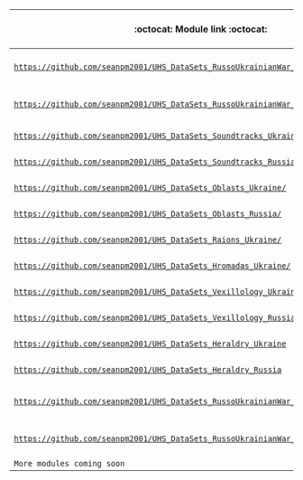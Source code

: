 | :octocat: Module link :octocat: | 🌐️ Target country | 🗓️ Event 🗓️ | ℹ️ Module type ℹ️ |
|---|---|---|---|
| [`https://github.com/seanpm2001/UHS_DataSets_RussoUkrainianWar_UkraineTerritoryMap/`](https://github.com/seanpm2001/UHS_DataSets_RussoUkrainianWar_UkraineTerritoryMap/) | 🇺🇦️ Ukraine | Russo-Ukrainian war | Geo-data |
| [`https://github.com/seanpm2001/UHS_DataSets_RussoUkrainianWar_RussiaTerritoryMap/`](https://github.com/seanpm2001/UHS_DataSets_RussoUkrainianWar_RussiaTerritoryMap/) | 🇷🇺️ Russia | Russo-Ukrainian war | Geo-data |
| [`https://github.com/seanpm2001/UHS_DataSets_Soundtracks_Ukraine/`](https://github.com/seanpm2001/UHS_DataSets_Soundtracks_Ukraine/) |  🇺🇦️ Ukraine | All eras | Media/Audio |
| [`https://github.com/seanpm2001/UHS_DataSets_Soundtracks_Russia/`](https://github.com/seanpm2001/UHS_DataSets_Soundtracks_Russia/) | 🇷🇺️ Russia | All eras | Media/Audio |
| [`https://github.com/seanpm2001/UHS_DataSets_Oblasts_Ukraine/`](https://github.com/seanpm2001/UHS_DataSets_Oblasts_Ukraine/) |   🇺🇦️ Ukraine | Modern era | Geo-data |
| [`https://github.com/seanpm2001/UHS_DataSets_Oblasts_Russia/`](https://github.com/seanpm2001/UHS_DataSets_Oblasts_Russia/) |    🇷🇺️ Russia | Modern era | Geo-data |
| [`https://github.com/seanpm2001/UHS_DataSets_Raions_Ukraine/`](https://github.com/seanpm2001/UHS_DataSets_Raions_Ukraine/) |   🇺🇦️ Ukraine | Modern era | Geo-data |
| [`https://github.com/seanpm2001/UHS_DataSets_Hromadas_Ukraine/`](https://github.com/seanpm2001/UHS_DataSets_Hromadas_Ukraine/) |  🇺🇦️ Ukraine | Modern era | Geo-data |
| [`https://github.com/seanpm2001/UHS_DataSets_Vexillology_Ukraine/`](https://github.com/seanpm2001/UHS_DataSets_Vexillology_Ukraine/) | 🇺🇦️ Ukraine | All eras | Vexillology |
| [`https://github.com/seanpm2001/UHS_DataSets_Vexillology_Russia/`](https://github.com/seanpm2001/UHS_DataSets_Vexillology_Russia/) | 🇷🇺️ Russia | All eras | Vexillology |
| [`https://github.com/seanpm2001/UHS_DataSets_Heraldry_Ukraine`](https://github.com/seanpm2001/UHS_DataSets_Heraldry_Ukraine) | 🇺🇦️ Ukraine | All eras | Heraldry |
| [`https://github.com/seanpm2001/UHS_DataSets_Heraldry_Russia`](https://github.com/seanpm2001/UHS_DataSets_Heraldry_Russia) | 🇷🇺️ Russia | All eras | Heraldry |
| [`https://github.com/seanpm2001/UHS_DataSets_RussoUkrainianWar_Armies_Ukraine`](https://github.com/seanpm2001/UHS_DataSets_RussoUkrainianWar_Armies_Ukraine/) | 🇺🇦️ Ukraine | Russo-Ukrainian War | Logistical army data | 
| [`https://github.com/seanpm2001/UHS_DataSets_RussoUkrainianWar_Armies_Russia`](https://github.com/seanpm2001/UHS_DataSets_RussoUkrainianWar_Armies_Russia/) | 🇷🇺️ Russia | Russo-Ukrainian War | Logistical army data | 
| `More modules coming soon` | `NaN` | `NaN` | `NaN` |
